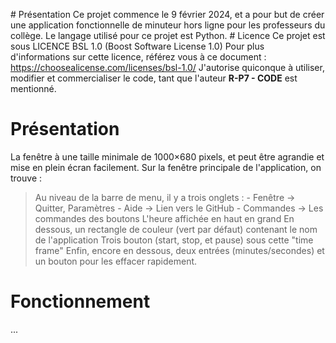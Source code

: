 # Présentation
Ce projet commence le 9 février 2024, et a pour but de créer une application fonctionnelle
de minuteur hors ligne pour les professeurs du collège.
Le langage utilisé pour ce projet est Python.
# Licence
Ce projet est sous LICENCE BSL 1.0 (Boost Software License 1.0)
Pour plus d'informations sur cette licence, référez vous à ce document :
https://choosealicense.com/licenses/bsl-1.0/
J'autorise quiconque à utiliser, modifier et commercialiser le code,
tant que l'auteur **R-P7 - CODE** est mentionné.
# Présentation
La fenêtre à une taille minimale de 1000×680 pixels, et peut être agrandie et mise en plein écran
facilement. Sur la fenêtre principale de l'application, on trouve :
  > Au niveau de la barre de menu, il y a trois onglets :
    - Fenêtre -> Quitter, Paramètres
    - Aide -> Lien vers le GitHub
    - Commandes -> Les commandes des boutons
  > L'heure affichée en haut en grand
  > En dessous, un rectangle de couleur (vert par défaut) contenant le nom de l'application
  > Trois bouton (start, stop, et pause) sous cette "time frame"
  > Enfin, encore en dessous, deux entrées (minutes/secondes) et un bouton pour les effacer rapidement.
# Fonctionnement
...